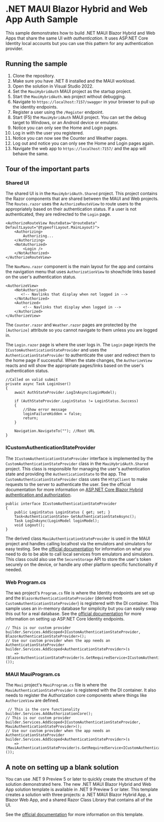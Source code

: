 # .NET MAUI Blazor Hybrid and Web App Auth Sample
This sample demonstrates how to build .NET MAUI Blazor Hybrid and Web Apps that share the same UI *with authentication*. It uses ASP.NET Core Identity local accounts but you can use this pattern for any authentication provider.


## Running the sample
1. Clone the repository.
1. Make sure you have .NET 8 installed and the MAUI workload.
1. Open the solution in Visual Studio 2022.
1. Set the `MauiHybridAuth` MAUI project as the startup project.
1. Start the `MauiHybridAuth.Web` project without debugging.
1. Navigate to `https://localhost:7157/swagger` in your browser to pull up the identity endpoints.
1. Register a user using the `/Register` endpoint.
1. Start (F5) the `MauiHybridAuth` MAUI project. You can set the debug target to Windows, or an Android device or emulator.
1. Notice you can only see the Home and Login pages.
1. Log in with the user you registered.
1. Notice you can now see the Counter and Weather pages.
1. Log out and notice you can only see the Home and Login pages again.
1. Navigate the web app to `https://localhost:7157/` and the app will behave the same.

## Tour of the important parts
### Shared UI 
The shared UI is in the `MauiHybridAuth.Shared` project. This project contains the Razor components that are shared between the MAUI and Web projects. The `Routes.razor` uses the `AuthorizeRouteView` to route users to the appropriately based on their authentication status. If a user is not authenticated, they are redirected to the `Login` page. 

```code
<AuthorizeRouteView RouteData="@routeData" DefaultLayout="@typeof(Layout.MainLayout)">
    <Authorizing>
        Authorizing...
    </Authorizing>
    <NotAuthorized>
        <Login />
    </NotAuthorized>
</AuthorizeRouteView>  
```

The `NavManu.razor` component is the main layout for the app and contains the navigation menu that uses `AuthorizationView` to show/hide links based on the user's authentication status.

```code
<AuthorizeView>
    <NotAuthorized>
       <!-- Navlinks that display when not logged in -->    
    </NotAuthorized>
    <Authorized>
        <!-- Navlinks that display when logged in -->    
    </Authorized>               
</AuthorizeView>
```				

The `Counter.razor` and `Weather.razor` pages are protected by the `[Authorize]` attribute so you cannot navigate to them unless you are logged in. 

The `Login.razor` page is where the user logs in. The `Login` page injects the `ICustomAuthenticationStateProvider` and uses the `AuthenticationStateProvider` to authenticate the user and redirect them to the home page if successful. When the state changes, the `AuthorizeView` reacts and will show the appropriate pages/links based on the user's authentication status.

```code
//Called on valid submit
private async Task LoginUser()
{
    await AuthStateProvider.LogInAsync(LoginModel);

    if (AuthStateProvider.LoginStatus != LoginStatus.Success)
    {
        //Show error message
        loginFailureHidden = false;
        return;
    }        
        
    Navigation.NavigateTo(""); //Root URL
}
```

### ICustomAuthenticationStateProvider
The `ICustomAuthenticationStateProvider` interface is implemented by the `CustomAuthenticationStateProvider` class in the `MauiHybridAuth.Shared` project. This class is responsible for managing the user's authentication state and providing the `AuthenticationState` to the app. The `CustomAuthenticationStateProvider` class uses the `HttpClient` to make requests to the server to authenticate the user. See the official documentation for more information on [ASP.NET Core Blazor Hybrid authentication and authorization](https://learn.microsoft.com/en-us/aspnet/core/blazor/hybrid/security/?view=aspnetcore-8.0&pivots=maui).

```code
public interface ICustomAuthenticationStateProvider 
{
    public LoginStatus LoginStatus { get; set; }
    Task<AuthenticationState> GetAuthenticationStateAsync();
    Task LogInAsync(LoginModel loginModel);
    void Logout();
}
```

The derived class `MauiAuthenticationStateProvider` is used in the MAUI project and handles calling localhost via the emulators and simulators for easy testing. See the [official documentation](https://learn.microsoft.com/dotnet/maui/data-cloud/local-web-services) for information on what you need to do to be able to call local services from emulators and simulators.
This class could also use the `SecureStorage` API to store the user's token securely on the device, or handle any other platform specific functionality if needed.

### Web Program.cs 
The `Web` project's `Program.cs` file is where the Identity endpoints are set up and the `BlazorAuthenticationStateProvider` (derived from `CustomAuthenticationStateProvider`) is registered with the DI container. This sample uses an in-memory database for simplicity but you can easily swap this out for a real database. See the [official documentation](https://learn.microsoft.com/en-us/aspnet/core/security/authentication/identity-api-authorization?view=aspnetcore-8.0) for more information on setting up ASP.NET Core Identity endpoints.

```code
// This is our custom provider
builder.Services.AddScoped<ICustomAuthenticationStateProvider, BlazorAuthenticationStateProvider>();
// Use our custom provider when the app needs an AuthenticationStateProvider
builder.Services.AddScoped<AuthenticationStateProvider>(s
    => (BlazorAuthenticationStateProvider)s.GetRequiredService<ICustomAuthenticationStateProvider>());
```

### MAUI MauiProgram.cs
The `Maui` project's `MauiProgram.cs` file is where the `MauiAuthenticationStateProvider` is registered with the DI container. It also needs to register the Authorization core components where things like `AuthorizeView` are defined.

```code
 // This is the core functionality
builder.Services.AddAuthorizationCore();
// This is our custom provider
builder.Services.AddScoped<ICustomAuthenticationStateProvider, MauiAuthenticationStateProvider>();
// Use our custom provider when the app needs an AuthenticationStateProvider
builder.Services.AddScoped<AuthenticationStateProvider>(s 
    => (MauiAuthenticationStateProvider)s.GetRequiredService<ICustomAuthenticationStateProvider>());
```

## A note on setting up a blank solution 
You can use .NET 9 Preview 5 or later to quickly create the structure of the solution demonstrated here. The new .NET MAUI Blazor Hybrid and Web App solution template is available in .NET 9 Preview 5 or later. This template creates a solution with three projects: a .NET MAUI Blazor Hybrid App, a Blazor Web App, and a shared Razor Class Library that contains all of the UI.

See the [official documentation](https://learn.microsoft.com/en-us/aspnet/core/blazor/hybrid/tutorials/maui-blazor-web-app?view=aspnetcore-9.0) for more information on this template.

